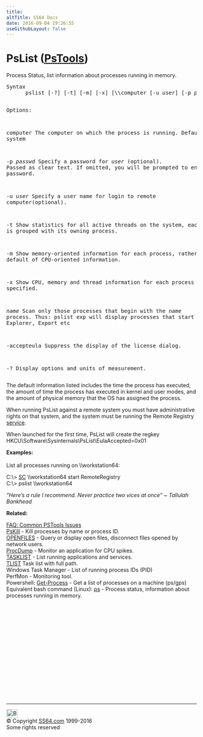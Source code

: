 ```yaml
---
title:
altTitle: SS64 Docs
date: 2016-09-04 19:26:55
useGithubLayout: false
---
```

<!-- #BeginLibraryItem "/Library/head_nt.lbi" --><!-- #EndLibraryItem --><h1>PsList (<abbr title="Download the PsTools suite"><a href="http://technet.microsoft.com/en-us/sysinternals">PsTools</a></abbr>)</h1>
<p>Process Status, list information about processes running in memory.</p>
<pre>Syntax
      pslist [-?] [-t] [-m] [-x] [\\computer [-u <i>user</i>] [-p <i>passwd</i>]] [<i>name</i> | <i>pid</i>] 

Options:

   computer   The computer on which the process is running. Default=local system 

   -p <i>passwd</i>  Specify a password for <i>user</i> (optional). Passed as clear text.
              If omitted, you will be prompted to enter a hidden password.

   -u <i>user</i>    Specify a user name for login to remote computer(optional).

   -t         Show statistics for all active threads on the system,
              each thread is grouped with its owning process.

   -m         Show memory-oriented information for each process, 
              rather than the default of CPU-oriented information.

   -x         Show CPU, memory and thread information for each process specified.

   <i>name</i>       Scan only those processes that begin with the <i>name</i> process.
              Thus:
                pslist exp
              will display processes that start with exp... Explorer, Export etc

   -accepteula Suppress the display of the license dialog.

   -?         Display options and units of measurement.</pre>
<p>The default information listed includes the time the process has executed, the amount of time the process has executed in kernel and user modes, and the amount of physical memory that the OS has assigned the process.</p>
<p>When running PsList against a remote system you must have administrative rights on that system, and the system must be running the Remote Registry <a href="syntax-services.html">service</a>.</p>
<p>When launched for the first time, PsList will create the regkey <br>
<span class="code">HKCU\Software\Sysinternals\PsList\EulaAccepted=0x01</span></p>
<p><b>  Examples:</b><br>
<br>List all processes running on \\workstation64:</p>
<p class="code">C:\&gt; <a href="sc.html">SC</a> \\workstation64  start RemoteRegistry <br>
C:\&gt; pslist \\workstation64</p>
<p class="quote"><i>“Here’s a rule I recommend. Never practice two vices at once” ~ Tallulah Bankhead</i></p>
<p><b>Related:</b></p>
<p><a href="http://forum.sysinternals.com/faq-common-pstools-issues_topic15920.html">FAQ: Common PSTools Issues</a><br>
<a href="pskill.html">PsKill</a> - Kill processes by name or process ID.<br>
<a href="openfiles.html">OPENFILES</a> - Query or display open files, disconnect files opened by network 
users.<br>
<a href="procdump.html">ProcDump</a> - Monitor an application for CPU spikes.<br>
<span class="body"><a href="tasklist.html">TASKLIST</a> - List running applications and services</span>.<br>
<a href="tlist.html">TLIST</a> Task list with full path.<br>
Windows Task Manager - List of running  process IDs (PID)<br>
PerfMon - Monitoring tool.<br>
Powershell: <a href="../ps/get-process.html">Get-Process</a> - Get a list of processes on a machine (ps/gps)<br>
Equivalent bash command (Linux): <a href="../bash/ps.html">ps</a> - Process status, information about processes running in memory.</p><!-- #BeginLibraryItem "/Library/foot_nt.lbi" --><p>
<!-- windows300 -->
<ins class="adsbygoogle" style="display:inline-block;width:300px;height:250px" data-ad-client="ca-pub-6140977852749469" data-ad-slot="7649547908"></ins>
<script>
(adsbygoogle = window.adsbygoogle || []).push({});
</script></p>
<hr>
<div id="bl" class="footer"><a href="pslist.html#"><img src="../images/top.png" width="30" height="22" alt="Back to the Top"></a></div>
<div id="br" class="footer, tagline">© Copyright <a href="http://ss64.com/">SS64.com</a> 1999-2016<br>
Some rights reserved</div><!-- #EndLibraryItem -->
